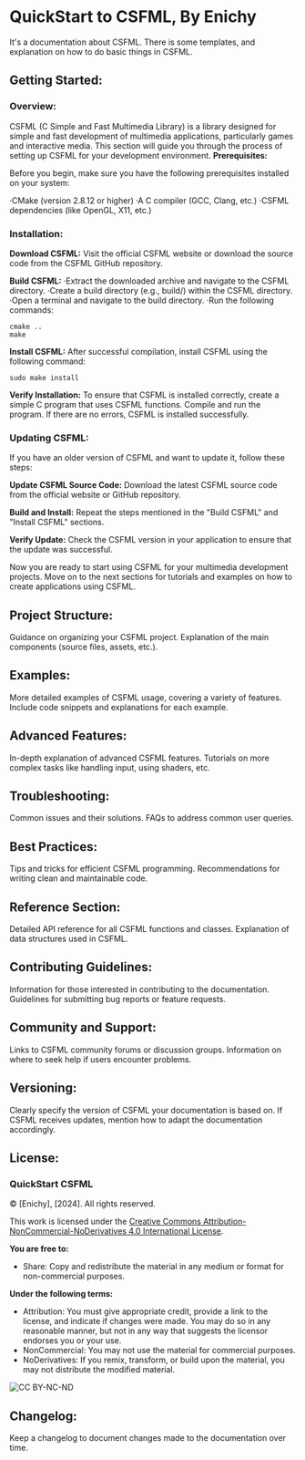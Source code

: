# QuickStart to CSFML, By Enichy
It's a documentation about CSFML. There is some templates, and explanation on how to do basic things in CSFML.
## Getting Started:
### Overview:

  CSFML (C Simple and Fast Multimedia Library) is a library designed for simple and fast development of multimedia applications, particularly games and interactive media. This section will guide you through the process of setting up CSFML for your
  development environment.
**Prerequisites:**

Before you begin, make sure you have the following prerequisites installed on your system:

·CMake (version 2.8.12 or higher)
·A C compiler (GCC, Clang, etc.)
·CSFML dependencies (like OpenGL, X11, etc.)

### Installation:

**Download CSFML:**
  Visit the official CSFML website or download the source code from the CSFML GitHub repository.

**Build CSFML:**
  ·Extract the downloaded archive and navigate to the CSFML directory.
  ·Create a build directory (e.g., build/) within the CSFML directory.
  ·Open a terminal and navigate to the build directory.
  ·Run the following commands:
```
cmake ..
make
```
**Install CSFML:**
  After successful compilation, install CSFML using the following command:
```
sudo make install
```
**Verify Installation:**
  To ensure that CSFML is installed correctly, create a simple C program that uses CSFML functions.
  Compile and run the program. If there are no errors, CSFML is installed successfully.

### Updating CSFML:

  If you have an older version of CSFML and want to update it, follow these steps:

**Update CSFML Source Code:**
  Download the latest CSFML source code from the official website or GitHub repository.

**Build and Install:**
  Repeat the steps mentioned in the "Build CSFML" and "Install CSFML" sections.

**Verify Update:**
  Check the CSFML version in your application to ensure that the update was successful.

Now you are ready to start using CSFML for your multimedia development projects. Move on to the next sections for tutorials and examples on how to create applications using CSFML.

## Project Structure:
Guidance on organizing your CSFML project.
Explanation of the main components (source files, assets, etc.).

## Examples:
More detailed examples of CSFML usage, covering a variety of features.
Include code snippets and explanations for each example.

## Advanced Features:
In-depth explanation of advanced CSFML features.
Tutorials on more complex tasks like handling input, using shaders, etc.

## Troubleshooting:
Common issues and their solutions.
FAQs to address common user queries.

## Best Practices:
Tips and tricks for efficient CSFML programming.
Recommendations for writing clean and maintainable code.

## Reference Section:
Detailed API reference for all CSFML functions and classes.
Explanation of data structures used in CSFML.

## Contributing Guidelines:
Information for those interested in contributing to the documentation.
Guidelines for submitting bug reports or feature requests.

## Community and Support:
Links to CSFML community forums or discussion groups.
Information on where to seek help if users encounter problems.

## Versioning:
Clearly specify the version of CSFML your documentation is based on.
If CSFML receives updates, mention how to adapt the documentation accordingly.

## License:
### QuickStart CSFML

© [Enichy], [2024]. All rights reserved.

This work is licensed under the [Creative Commons Attribution-NonCommercial-NoDerivatives 4.0 International License](http://creativecommons.org/licenses/by-nc-nd/4.0/).

**You are free to:**
- Share: Copy and redistribute the material in any medium or format for non-commercial purposes.

**Under the following terms:**
- Attribution: You must give appropriate credit, provide a link to the license, and indicate if changes were made. You may do so in any reasonable manner, but not in any way that suggests the licensor endorses you or your use.
- NonCommercial: You may not use the material for commercial purposes.
- NoDerivatives: If you remix, transform, or build upon the material, you may not distribute the modified material.

![CC BY-NC-ND](https://licensebuttons.net/l/by-nc-nd/4.0/88x31.png)


## Changelog:
Keep a changelog to document changes made to the documentation over time.
